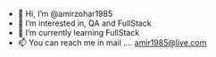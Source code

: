 - 👋 Hi, I’m @amirzohar1985
- 👀 I’m interested in, QA and FullStack 
- 🌱 I’m currently learning FullStack 
- 📫 You can reach me in mail .... amir1985@live.com 

